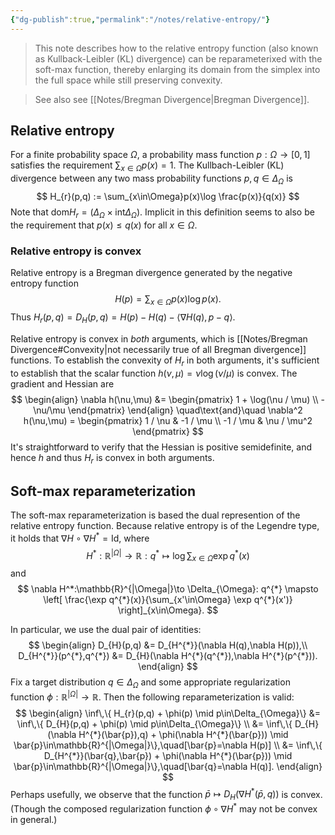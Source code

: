 ```yaml
---
{"dg-publish":true,"permalink":"/notes/relative-entropy/"}
---
```



> This note describes how to the relative entropy function (also known as Kullback-Leibler (KL) divergence) can be reparameterixed with the soft-max function, thereby enlarging its domain from the simplex into the full space while still preserving convexity.

> See also see [[Notes/Bregman Divergence\|Bregman Divergence]].

## Relative entropy

For a finite probability space $\Omega$, a probability mass function $p:\Omega\to[0,1]$ satisfies the requirement $\sum_{x\in\Omega}p(x)=1$. The Kullbach-Leibler (KL) divergence between any two mass probability functions $p, q\in\Delta_\Omega$ is
$$
H_{r}(p,q) := \sum_{x\in\Omega}p(x)\log \frac{p(x)}{q(x)}
$$
Note that $\mathrm{dom} H_{r}=\left( \Delta_\Omega\times\text{int}\Delta_\Omega \right)$. Implicit in this definition seems to also be the requirement that $p(x)\le q(x)$ for all $x\in\Omega$. 

### Relative entropy is convex

Relative entropy is a Bregman divergence generated by the negative entropy function
$$
H(p) = \sum_{x\in\Omega}p(x)\log p(x). 
$$
Thus $H_{r}(p,q) = D_H(p,q)=H(p) - H(q) - \langle \nabla H(q),p-q\rangle$.

Relative entropy is convex in _both_ arguments, which is [[Notes/Bregman Divergence#Convexity\|not necessarily true of all Bregman divergence]] functions. To establish the convexity of $H_{r}$ in both arguments, it's sufficient to establish that the scalar function $h(\nu,\mu)=\nu\log(\nu/\mu)$ is convex. The gradient and Hessian are
$$
\begin{align}
\nabla h(\nu,\mu) &=  \begin{pmatrix}
1 + \log(\nu / \mu) \\ -\nu/\mu
\end{pmatrix}
\end{align}
\quad\text{and}\quad
\nabla^2 h(\nu,\mu) = \begin{pmatrix}
1 / \nu & -1 / \mu \\ -1 / \mu & \nu / \mu^2
\end{pmatrix}
$$
It's straightforward to verify that the Hessian is positive semidefinite, and hence $h$ and thus $H_r$ is convex in both arguments.

## Soft-max reparameterization

The soft-max reparameterization is based the dual represention of the relative entropy function. Because relative entropy is of the Legendre type, it holds that $\nabla H \circ \nabla  H^*=\text{Id}$, where
$$
H^*:\mathbb{R}^{|\Omega|}\to \mathbb{R}:q^{*}\mapsto \log \sum_{x\in\Omega}\exp q^{*}(x)
$$
and
$$
\nabla H^*:\mathbb{R}^{|\Omega|}\to \Delta_{\Omega}: q^{*} \mapsto \left[ \frac{\exp q^{*}(x)}{\sum_{x'\in\Omega} \exp q^{*}(x')} \right]_{x\in\Omega}.
$$

In particular, we use the dual pair of identities:
$$
\begin{align}
D_{H}(p,q) &= D_{H^{*}}(\nabla H(q),\nabla H(p)),\\
D_{H^{*}}(p^{*},q^{*}) &= D_{H}(\nabla H^{*}(q^{*}),\nabla H^{*}(p^{*})).
\end{align}
$$
Fix a target distribution $q\in\Delta_{\Omega}$ and some appropriate regularization function $\phi:\mathbb{R}^{|\Omega|}\to \mathbb{R}$. Then the following reparameterization is valid:
$$
\begin{align}
   \inf\,\{ H_{r}(p,q) + \phi(p) \mid p\in\Delta_{\Omega}\}
&= \inf\,\{ D_{H}(p,q) + \phi(p) \mid p\in\Delta_{\Omega}\} \\
&= \inf\,\{ D_{H}(\nabla H^{*}(\bar{p}),q) + \phi(\nabla H^{*}(\bar{p})) \mid \bar{p}\in\mathbb{R}^{|\Omega|}\},\quad[\bar{p}=\nabla H(p)] \\
&= \inf\,\{ D_{H^{*}}(\bar{q},\bar{p}) + \phi(\nabla H^{*}(\bar{p})) \mid \bar{p}\in\mathbb{R}^{|\Omega|}\},\quad[\bar{q}=\nabla H(q)].
\end{align}
$$
Perhaps usefully, we observe that the function $\bar{p}\mapsto D_{H}(\nabla H^{*}(\bar{p},q))$ is convex. (Though the composed regularization function $\phi \circ\nabla H^{*}$ may not be convex in general.)

